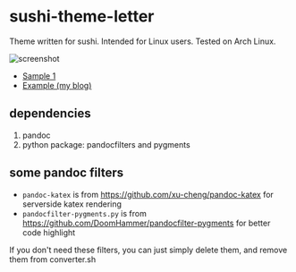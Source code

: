 # sushi-theme-letter
Theme written for sushi. Intended for Linux users. Tested on Arch Linux.

![screenshot](screenshot.png)

- [Sample 1](https://fpg2012.github.io/sushi-theme-letter)
- [Example (my blog)](https://nth233.top)

## dependencies

1. pandoc
2. python package: pandocfilters and pygments

## some pandoc filters

- `pandoc-katex` is from https://github.com/xu-cheng/pandoc-katex for serverside katex rendering
- `pandocfilter-pygments.py` is from https://github.com/DoomHammer/pandocfilter-pygments for better code highlight

If you don't need these filters, you can just simply delete them, and remove them from converter.sh
